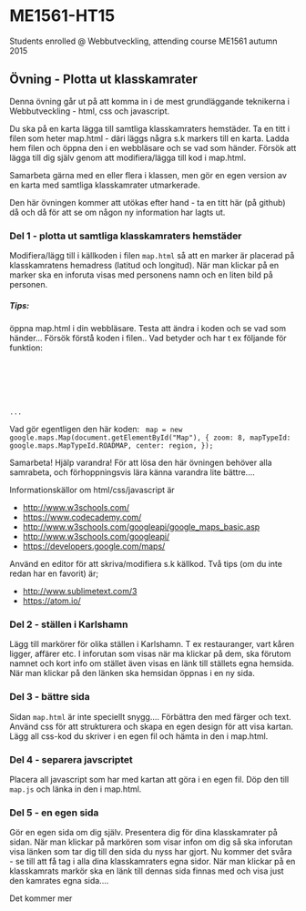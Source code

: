 # ME1561-HT15
Students enrolled @ Webbutveckling, attending course ME1561 autumn 2015


## Övning - Plotta ut klasskamrater
Denna övning går ut på att komma in i de mest grundläggande teknikerna i Webbutveckling - html, css och javascript.

Du ska på en karta lägga till samtliga klasskamraters hemstäder.
Ta en titt i filen som heter map.html - däri läggs några s.k markers till en karta. Ladda hem filen och öppna den i en webbläsare och se vad som händer.
Försök att lägga till dig själv genom att modifiera/lägga till kod i map.html.

Samarbeta gärna med en eller flera i klassen, men gör en egen version av en karta med samtliga klasskamrater utmarkerade.

Den här övningen kommer att utökas efter hand - ta en titt här (på github) då och då för att se om någon ny information har lagts ut.

### Del 1 - plotta ut samtliga klasskamraters hemstäder
Modifiera/lägg till i källkoden i filen <code>map.html</code> så att en marker är placerad på klasskamratens hemadress (latitud och longitud).
När man klickar på en marker ska en inforuta visas med personens namn och en liten bild på personen.


##### Tips: 
öppna map.html i din webbläsare. Testa att ändra i koden och se vad som händer...
Försök förstå koden i filen..
Vad betyder och har t ex följande för funktion:
<code>
<!DOCTYPE html>
<html lang="sv">
<head>
<meta charset="utf-8">
...
</code>

Vad gör egentligen den här koden:
<code>
map = new google.maps.Map(document.getElementById("Map"), {
			zoom: 8,
			mapTypeId: google.maps.MapTypeId.ROADMAP,
			center: region,
		});
</code>

Samarbeta! Hjälp varandra!
För att lösa den här övningen behöver alla samrabeta, och förhoppningsvis lära känna varandra lite bättre....

Informationskällor om html/css/javascript är 
- http://www.w3schools.com/
- https://www.codecademy.com/
- http://www.w3schools.com/googleapi/google_maps_basic.asp
- http://www.w3schools.com/googleapi/
- https://developers.google.com/maps/


Använd en editor för att skriva/modifiera s.k källkod. Två tips (om du inte redan har en favorit) är;
- http://www.sublimetext.com/3
- https://atom.io/


### Del 2 - ställen i Karlshamn
Lägg till markörer för olika ställen i Karlshamn. T ex restauranger, vart kåren ligger, affärer etc.
I inforutan som visas när ma klickar på dem, ska förutom namnet och kort info om stället även visas en länk till 
ställets egna hemsida. När man klickar på den länken ska hemsidan öppnas i en ny sida.

### Del 3 - bättre sida
Sidan <code>map.html</code> är inte speciellt snygg.... Förbättra den med färger och text.
Använd css för att strukturera och skapa en egen design för att visa kartan.
Lägg all css-kod du skriver i en egen fil och hämta in den i map.html.

### Del 4 - separera javscriptet
Placera all javascript som har med kartan att göra i en egen fil. Döp den till <code>map.js</code> och länka in den i map.html.


### Del 5 - en egen sida
Gör en egen sida om dig själv. Presentera dig för dina klasskamrater på sidan.
När man klickar på markören som visar infon om dig så ska inforutan visa länken som tar
dig till den sida du nyss har gjort.
Nu kommer det svåra - se till att få tag i alla dina klasskamraters egna sidor. När man klickar på en klasskamrats markör ska en länk
till dennas sida finnas med och visa just den kamrates egna sida....



Det kommer mer



